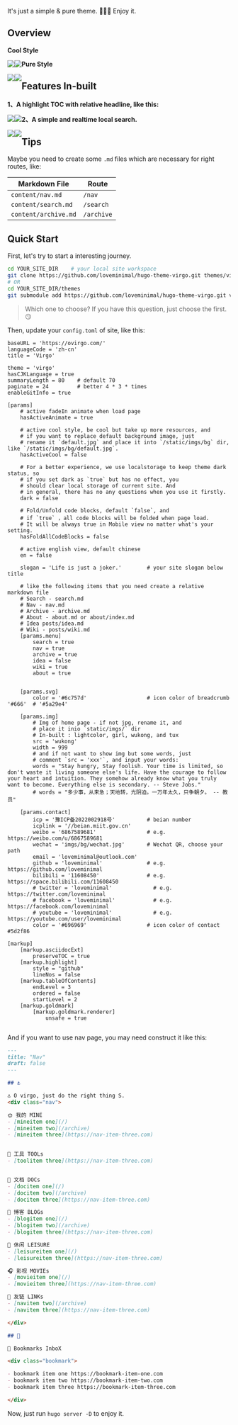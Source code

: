It's just a simple & pure theme. 🎉🎉🎉 Enjoy it.

## Overview

**Cool Style**

<img src="images/1.jpg" width="" style="float: left;" />

<img src="images/2.jpg" width="" style="float: left;" />


**Pure Style**

<img src="images/q1.jpg" width="" style="float: left;" />

<img src="images/q2.jpg" width="" style="float: left;" />



## Features In-built

**1、A highlight TOC with relative headline, like this:**

<img src="images/d1.jpg" width="" style="float: left;" />

<img src="images/d2.jpg" width="" style="float: left;" />


**2、A simple and realtime local search.**

<img src="images/7.jpg" width="" style="float: left;" />

<img src="images/8.jpg" width="" style="float: left;" />



## Tips

Maybe you need to create some `.md` files which are necessary for right routes, like:

| Markdown File        | Route      |
| -------------------- | ---------- |
| `content/nav.md`     | `/nav`     |
| `content/search.md`  | `/search`  |
| `content/archive.md` | `/archive` |

## Quick Start

First, let's try to start a interesting journey.

```sh
cd YOUR_SITE_DIR	# your local site workspace
git clone https://github.com/loveminimal/hugo-theme-virgo.git themes/virgo
# OR
cd YOUR_SITE_DIR/themes
git submodule add https://github.com/loveminimal/hugo-theme-virgo.git virgo
```

> Which one to choose? If you have this question, just choose the first. 😏

Then, update your `config.toml` of site, like this:

```
baseURL = 'https://ovirgo.com/'
languageCode = 'zh-cn'
title = 'Virgo'

theme = 'virgo'
hasCJKLanguage = true
summaryLength = 80    # default 70
paginate = 24         # better 4 * 3 * times
enableGitInfo = true

[params]
    # active fadeIn animate when load page
    hasActiveAnimate = true      

    # active cool style, be cool but take up more resources, and
    # if you want to replace default background image, just 
    # rename it `default.jpg` and place it into `/static/imgs/bg` dir, like `/static/imgs/bg/default.jpg`.
    hasActiveCool = false

    # For a better experience, we use localstorage to keep theme dark status, so
    # if you set dark as `true` but has no effect, you
    # should clear local storage of current site. And
    # in general, there has no any questions when you use it firstly.
    dark = false

    # Fold/Unfold code blocks, default `false`, and
    # if `true` ，all code blocks will be folded when page load.
    # It will be always true in Mobile view no matter what's your setting.
    hasFoldAllCodeBlocks = false

    # active english view, default chinese
    en = false

    slogan = 'Life is just a joker.'        # your site slogan below title

    # like the following items that you need create a relative markdown file
    # Search - search.md
    # Nav - nav.md 
    # Archive - archive.md
    # About - about.md or about/index.md
    # Idea posts/idea.md 
    # Wiki - posts/wiki.md
    [params.menu]
        search = true
        nav = true
        archive = true
        idea = false
        wiki = true
        about = true


    [params.svg]
        color = '#6c757d'                   # icon color of breadcrumb '#666'  # '#5a29e4' 
    
    [params.img]
        # Img of home page - if not jpg, rename it, and
        # place it inio `static/imgs/` dir
        # In-built : lightcolor, girl, wukong, and tux
        src = 'wukong'
        width = 999
        # and if not want to show img but some words, just 
        # comment `src = 'xxx'`, and input your words:
        words = "Stay hungry, Stay foolish. Your time is limited, so don't waste it living someone else's life. Have the courage to follow your heart and intuition. They somehow already know what you truly want to become. Everything else is secondary. -- Steve Jobs."
        # words = "多少事，从来急；天地转，光阴迫。一万年太久，只争朝夕。 -- 教员"

    [params.contact]
        icp = '豫ICP备2022002918号'          # beian number
        icplink = '//beian.miit.gov.cn'
        weibo = '6867589681'                # e.g. https://weibo.com/u/6867589681
        wechat = 'imgs/bg/wechat.jpg'       # Wechat QR, choose your path
        email = 'loveminimal@outlook.com'
        github = 'loveminimal'              # e.g. https://github.com/loveminimal
        bilibili = '11608450'               # e.g. https://space.bilibili.com/11608450
        # twitter = 'loveminimal'             # e.g. https://twitter.com/loveminimal
        # facebook = 'loveminimal'            # e.g. https://facebook.com/loveminimal
        # youtube = 'loveminimal'             # e.g. https://youtube.com/user/loveminimal
        color = '#696969'                   # icon color of contact #5d2f86

[markup]
    [markup.asciidocExt]
        preserveTOC = true
    [markup.highlight]
        style = "github"
        lineNos = false
    [markup.tableOfContents]
        endLevel = 3
        ordered = false
        startLevel = 2
    [markup.goldmark]
        [markup.goldmark.renderer]
            unsafe = true


```

And if you want to use nav page, you may need construct it like this:

```md
---
title: "Nav"
draft: false
---

## ⚓ 

⚓ O virgo, just do the right thing S.
<div class="nav">

🌞 我的 MINE
- [mineitem one](/)
- [mineitem two](/archive)
- [mineitem three](https://nav-item-three.com)
 

🔨 工具 TOOLs
- [toolitem three](https://nav-item-three.com)


📑 文档 DOCs
- [docitem one](/)
- [docitem two](/archive)
- [docitem three](https://nav-item-three.com)

🍺 博客 BLOGs
- [blogitem one](/)
- [blogitem two](/archive)
- [blogitem three](https://nav-item-three.com)

🎉 休闲 LEISURE
- [leisureitem one](/)
- [leisureitem three](https://nav-item-three.com)

🎧 影视 MOVIEs
- [movieitem one](/)
- [movieitem three](https://nav-item-three.com)

🧲 友链 LINKs
- [navitem two](/archive)
- [navitem three](https://nav-item-three.com)

</div>

## 🔖 

🔖 Bookmarks InboX

<div class="bookmark">

- bookmark item one https://bookmark-item-one.com
- bookmark item two https://bookmark-item-two.com
- bookmark item three https://bookmark-item-three.com

</div>
```

Now, just run `hugo server -D` to enjoy it.
